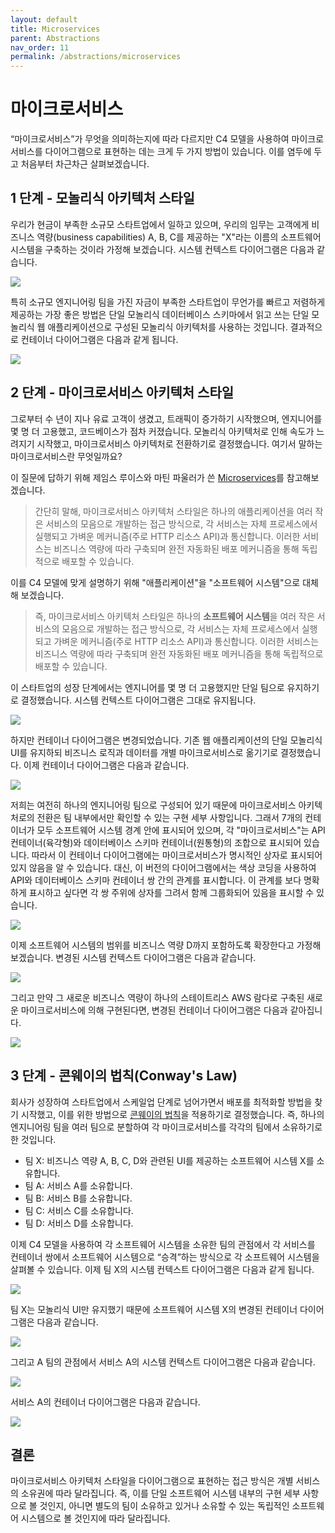 ```yaml
---
layout: default
title: Microservices
parent: Abstractions
nav_order: 11
permalink: /abstractions/microservices
---
```


# 마이크로서비스

“마이크로서비스”가 무엇을 의미하는지에 따라 다르지만 C4 모델을 사용하여 마이크로서비스를 다이어그램으로 표현하는 데는 크게 두 가지 방법이 있습니다. 이를 염두에 두고 처음부터 차근차근 살펴보겠습니다.

## 1 단계 - 모놀리식 아키텍처 스타일

<!--"비즈니스 기능(business function)"과 구분되어야 하기 때문에 "비즈니스 역량(business capabilities))으로 번역하였습니다. 또한 비즈니스 모델과 관련된 글들에서 "비즈니스 역량"으로 번역되고 있었습니다.
참고: https://bizzdesign.com/blog/why-business-capabilities-are-key-in-business-architecture/-->

우리가 현금이 부족한 소규모 스타트업에서 일하고 있으며, 우리의 임무는 고객에게 비즈니스 역량(business capabilities) A, B, C를 제공하는 "X"라는 이름의 소프트웨어 시스템을 구축하는 것이라 가정해 보겠습니다. 시스템 컨텍스트 다이어그램은 다음과 같습니다.

[![](/images/microservices/1.png)](/images/microservices/1.png)

특히 소규모 엔지니어링 팀을 가진 자금이 부족한 스타트업이 무언가를 빠르고 저렴하게 제공하는 가장 좋은 방법은 단일 모놀리식 데이터베이스 스키마에서 읽고 쓰는 단일 모놀리식 웹 애플리케이션으로 구성된 모놀리식 아키텍처를 사용하는 것입니다. 결과적으로 컨테이너 다이어그램은 다음과 같게 됩니다.

[![](/images/microservices/2.png)](/images/microservices/2.png)

## 2 단계 - 마이크로서비스 아키텍처 스타일

그로부터 수 년이 지나 유료 고객이 생겼고, 트래픽이 증가하기 시작했으며, 엔지니어를 몇 명 더 고용했고, 코드베이스가 점차 커졌습니다. 모놀리식 아키텍처로 인해 속도가 느려지기 시작했고, 마이크로서비스 아키텍처로 전환하기로 결정했습니다. 여기서 말하는 마이크로서비스란 무엇일까요?

이 질문에 답하기 위해 제임스 루이스와 마틴 파울러가 쓴 [Microservices](https://martinfowler.com/articles/microservices.html)를 참고해보겠습니다.

> 간단히 말해, 마이크로서비스 아키텍처 스타일은 하나의 애플리케이션을 여러 작은 서비스의 모음으로 개발하는 접근 방식으로, 각 서비스는 자체 프로세스에서 실행되고 가벼운 메커니즘(주로 HTTP 리소스 API)과 통신합니다. 이러한 서비스는 비즈니스 역량에 따라 구축되며 완전 자동화된 배포 메커니즘을 통해 독립적으로 배포할 수 있습니다.

이를 C4 모델에 맞게 설명하기 위해 "애플리케이션"을 "소프트웨어 시스템"으로 대체해 보겠습니다.

> 즉, 마이크로서비스 아키텍처 스타일은 하나의 **소프트웨어 시스템**을 여러 작은 서비스의 모음으로 개발하는 접근 방식으로, 각 서비스는 자체 프로세스에서 실행되고 가벼운 메커니즘(주로 HTTP 리소스 API)과 통신합니다. 이러한 서비스는 비즈니스 역량에 따라 구축되며 완전 자동화된 배포 메커니즘을 통해 독립적으로 배포할 수 있습니다.

이 스타트업의 성장 단계에서는 엔지니어를 몇 명 더 고용했지만 단일 팀으로 유지하기로 결정했습니다. 시스템 컨텍스트 다이어그램은 그대로 유지됩니다.

[![](/images/microservices/3.png)](/images/microservices/3.png)

하지만 컨테이너 다이어그램은 변경되었습니다. 기존 웹 애플리케이션의 단일 모놀리식 UI를 유지하되 비즈니스 로직과 데이터를 개별 마이크로서비스로 옮기기로 결정했습니다. 이제 컨테이너 다이어그램은 다음과 같습니다.

[![](/images/microservices/4.png)](/images/microservices/4.png)

저희는 여전히 하나의 엔지니어링 팀으로 구성되어 있기 때문에 마이크로서비스 아키텍처로의 전환은 팀 내부에서만 확인할 수 있는 구현 세부 사항입니다. 그래서 7개의 컨테이너가 모두 소프트웨어 시스템 경계 안에 표시되어 있으며, 각 "마이크로서비스"는 API 컨테이너(육각형)와 데이터베이스 스키마 컨테이너(원통형)의 조합으로 표시되어 있습니다.
따라서 이 컨테이너 다이어그램에는 마이크로서비스가 명시적인 상자로 표시되어 있지 않음을 알 수 있습니다.
대신, 이 버전의 다이어그램에서는 색상 코딩을 사용하여 API와 데이터베이스 스키마 컨테이너 쌍 간의 관계를 표시합니다. 이 관계를 보다 명확하게 표시하고 싶다면 각 쌍 주위에 상자를 그려서 함께 그룹화되어 있음을 표시할 수 있습니다.

[![](/images/microservices/5.png)](/images/microservices/5.png)

이제 소프트웨어 시스템의 범위를 비즈니스 역량 D까지 포함하도록 확장한다고 가정해 보겠습니다.
변경된 시스템 컨텍스트 다이어그램은 다음과 같습니다.

[![](/images/microservices/6.png)](/images/microservices/6.png)

그리고 만약 그 새로운 비즈니스 역량이 하나의 스테이트리스 AWS 람다로 구축된 새로운 마이크로서비스에 의해 구현된다면, 변경된 컨테이너 다이어그램은 다음과 같아집니다.

[![](/images/microservices/7.png)](/images/microservices/7.png)

## 3 단계 - 콘웨이의 법칙(Conway's Law)

회사가 성장하여 스타트업에서 스케일업 단계로 넘어가면서 배포를 최적화할 방법을 찾기 시작했고, 이를 위한 방법으로 [콘웨이의 법칙](https://en.wikipedia.org/wiki/Conway%27s_law)을 적용하기로 결정했습니다.
즉, 하나의 엔지니어링 팀을 여러 팀으로 분할하여 각 마이크로서비스를 각각의 팀에서 소유하기로 한 것입니다.

- 팀 X: 비즈니스 역량 A, B, C, D와 관련된 UI를 제공하는 소프트웨어 시스템 X를 소유합니다.
- 팀 A: 서비스 A를 소유합니다.
- 팀 B: 서비스 B를 소유합니다.
- 팀 C: 서비스 C를 소유합니다.
- 팀 D: 서비스 D를 소유합니다.

이제 C4 모델을 사용하여 각 소프트웨어 시스템을 소유한 팀의 관점에서 각 서비스를 컨테이너 쌍에서 소프트웨어 시스템으로 “승격”하는 방식으로 각 소프트웨어 시스템을 살펴볼 수 있습니다. 이제 팀 X의 시스템 컨텍스트 다이어그램은 다음과 같게 됩니다.

[![](/images/microservices/8.png)](/images/microservices/8.png)

팀 X는 모놀리식 UI만 유지했기 때문에 소프트웨어 시스템 X의 변경된 컨테이너 다이어그램은 다음과 같습니다.

[![](/images/microservices/9.png)](/images/microservices/9.png)

그리고 A 팀의 관점에서 서비스 A의 시스템 컨텍스트 다이어그램은 다음과 같습니다.

[![](/images/microservices/10.png)](/images/microservices/10.png)

서비스 A의 컨테이너 다이어그램은 다음과 같습니다.

[![](/images/microservices/11.png)](/images/microservices/11.png)

## 결론

마이크로서비스 아키텍처 스타일을 다이어그램으로 표현하는 접근 방식은 개별 서비스의 소유권에 따라 달라집니다. 즉, 이를 단일 소프트웨어 시스템 내부의 구현 세부 사항으로 볼 것인지, 아니면 별도의 팀이 소유하고 있거나 소유할 수 있는 독립적인 소프트웨어 시스템으로 볼 것인지에 따라 달라집니다.
